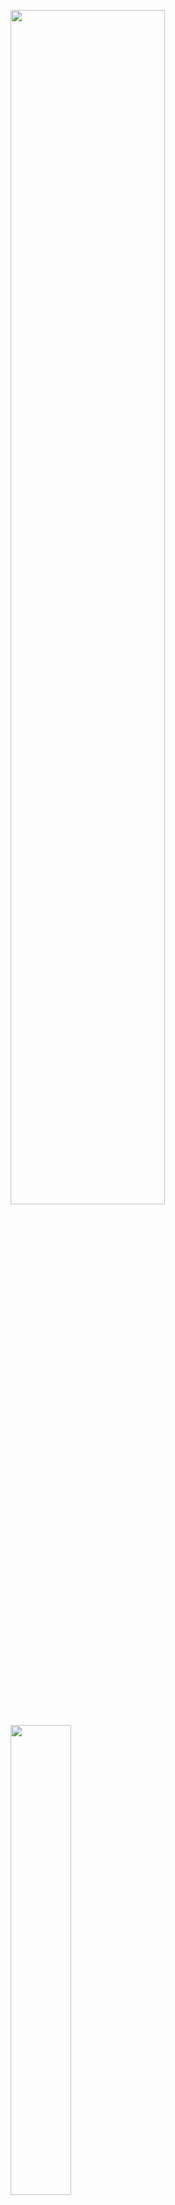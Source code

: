 <div>
  <p>
    <img src="https://github-readme-stats.vercel.app/api?username=simonefinelli&count_private=true&show_icons=true&theme=prussian&hide_border=true&bg_color=292d3e" width="70%"/>
  </p>
  <p>
    <img src="https://github-readme-stats.vercel.app/api/top-langs/?username=simonefinelli&langs_count=6&hide=css,php,scss&layout=compact&theme=prussian&hide_border=true&bg_color=292D3E" width="43.9%"/>
    &ensp;&nbsp;&nbsp;&nbsp;
    <img src="https://github-readme-streak-stats.herokuapp.com?user=simonefinelli&theme=prussian&hide_border=true&date_format=%5BY%20%5DM%20j&background=292D3E&stroke=A5C2E0" width="52.6%"/>
  </p>
</div>
